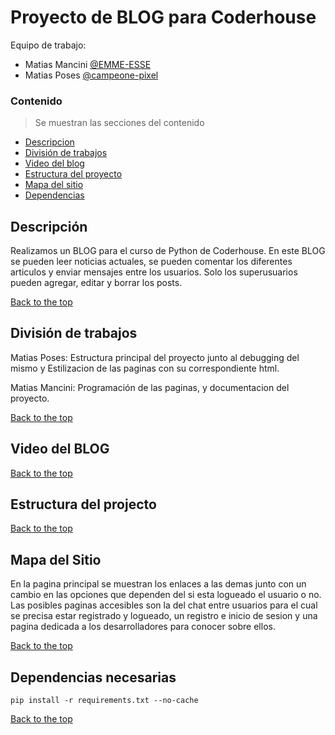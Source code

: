 # Proyecto de BLOG para Coderhouse

Equipo de trabajo:

* Matias Mancini
[@EMME-ESSE](https://github.com/EMME-ESSE)
* Matias Poses 
[@campeone-pixel](https://github.com/campeone-pixel)


### Contenido
> Se muestran las secciones del contenido

- [Descripcion](#descripcion)
- [División de trabajos](#división-de-trabajos)
- [Video del blog](#Video-del-blog)
- [Estructura del proyecto](#Estructura-del-proyecto)
- [Mapa del sitio](#Mapa-del-sitio)
- [Dependencias](#dependencias-necesarias)


## Descripción

Realizamos un BLOG para el curso de Python de Coderhouse. En este BLOG se pueden leer noticias actuales, se pueden comentar los diferentes articulos y enviar mensajes entre los usuarios. Solo los superusuarios pueden agregar, editar y borrar los posts.

[Back to the top](#proyecto-de-blog-para-coderhouse)

## División de trabajos

Matias Poses: Estructura principal del proyecto junto al debugging del mismo y Estilizacion de  las paginas con su correspondiente html.

Matias Mancini: Programación de las paginas, y documentacion del proyecto.

[Back to the top](#proyecto-de-blog-para-coderhouse)

## Video del BLOG

[Back to the top](#proyecto-de-blog-para-coderhouse)
## Estructura del projecto
[Back to the top](#proyecto-de-blog-para-coderhouse)

## Mapa del Sitio

En la pagina principal se muestran los enlaces a las demas junto con un cambio en las opciones que dependen del si esta logueado el usuario o no.
Las posibles paginas accesibles son la del chat entre usuarios para el cual se precisa estar registrado y logueado, un registro e inicio de sesion y una pagina dedicada a los desarrolladores para conocer sobre ellos.

[Back to the top](#proyecto-de-blog-para-coderhouse)

## Dependencias necesarias
````
pip install -r requirements.txt --no-cache
````

[Back to the top](#proyecto-de-blog-para-coderhouse)
##  
